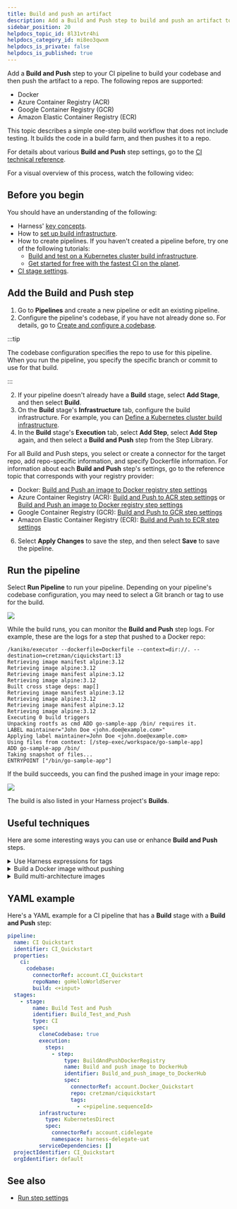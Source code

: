 ```yaml
---
title: Build and push an artifact
description: Add a Build and Push step to build and push an artifact to a repo.
sidebar_position: 20
helpdocs_topic_id: 8l31vtr4hi
helpdocs_category_id: mi8eo3qwxm
helpdocs_is_private: false
helpdocs_is_published: true
---
```


Add a **Build and Push** step to your CI pipeline to build your codebase and then push the artifact to a repo. The following repos are supported:

* Docker
* Azure Container Registry (ACR)
* Google Container Registry (GCR)
* Amazon Elastic Container Registry (ECR)

This topic describes a simple one-step build workflow that does not include testing. It builds the code in a build farm, and then pushes it to a repo.

For details about various **Build and Push** step settings, go to the [CI technical reference](/docs/category/ci-technical-reference).

For a visual overview of this process, watch the following video:

<!-- Video:
https://harness-1.wistia.com/medias/rpv5vwzpxz-->
<docvideo src="https://www.youtube.com/embed/v3A4kF1Upqo?feature=oembed" />

<!-- div class="hd--embed" data-provider="YouTube" data-thumbnail="https://i.ytimg.com/vi/v3A4kF1Upqo/hqdefault.jpg"><iframe width="200" height="150" src="https://www.youtube.com/embed/v3A4kF1Upqo?feature=oembed" frameborder="0" allow="accelerometer; autoplay; clipboard-write; encrypted-media; gyroscope; picture-in-picture" allowfullscreen=""></iframe></div -->

## Before you begin

You should have an understanding of the following:

* Harness' [key concepts](../../../getting-started/learn-harness-key-concepts.md).
* How to [set up build infrastructure](/docs/category/set-up-build-infrastructure).
* How to create pipelines. If you haven't created a pipeline before, try one of the following tutorials:
  * [Build and test on a Kubernetes cluster build infrastructure](/tutorials/build-code/ci-tutorial-kubernetes-cluster-build-infra).
  * [Get started for free with the fastest CI on the planet](https://developer.harness.io/tutorials/build-code/fastest-ci).
* [CI stage settings](../../ci-technical-reference/ci-stage-settings.md).

## Add the Build and Push step

1. Go to **Pipelines** and create a new pipeline or edit an existing pipeline.
1. Configure the pipeline's codebase, if you have not already done so. For details, go to [Create and configure a codebase](../codebase-configuration/create-and-configure-a-codebase.md).

:::tip

The codebase configuration specifies the repo to use for this pipeline. When you run the pipeline, you specify the specific branch or commit to use for that build.

:::

2. If your pipeline doesn't already have a **Build** stage, select **Add Stage**, and then select **Build**.
3. On the **Build** stage's **Infrastructure** tab, configure the build infrastructure. For example, you can [Define a Kubernetes cluster build infrastructure](../set-up-build-infrastructure/set-up-a-kubernetes-cluster-build-infrastructure.md).
4. In the **Build** stage's **Execution** tab, select **Add Step**, select **Add Step** again, and then select a **Build and Push** step from the Step Library.

For all Build and Push steps, you select or create a connector for the target repo, add repo-specific information, and specify Dockerfile information. For information about each **Build and Push** step's settings, go to the reference topic that corresponds with your registry provider:

* Docker: [Build and Push an image to Docker registry step settings](../../ci-technical-reference/build-and-push-to-docker-hub-step-settings.md)
* Azure Container Registry (ACR): [Build and Push to ACR step settings](../../ci-technical-reference/build-and-push-to-acr-step-settings.md) or [Build and Push an image to Docker registry step settings](../../ci-technical-reference/build-and-push-to-docker-hub-step-settings.md)
* Google Container Registry (GCR): [Build and Push to GCR step settings](../../ci-technical-reference/build-and-push-to-gcr-step-settings.md)
* Amazon Elastic Container Registry (ECR): [Build and Push to ECR step settings](../../ci-technical-reference/build-and-push-to-ecr-step-settings.md)

6. Select **Apply Changes** to save the step, and then select **Save** to save the pipeline.

## Run the pipeline

Select **Run Pipeline** to run your pipeline. Depending on your pipeline's codebase configuration, you may need to select a Git branch or tag to use for the build.

![](./static/build-and-upload-an-artifact-13.png)

While the build runs, you can monitor the **Build and Push** step logs. For example, these are the logs for a step that pushed to a Docker repo:

```
/kaniko/executor --dockerfile=Dockerfile --context=dir://. --destination=cretzman/ciquickstart:13
Retrieving image manifest alpine:3.12
Retrieving image alpine:3.12
Retrieving image manifest alpine:3.12
Retrieving image alpine:3.12
Built cross stage deps: map[]
Retrieving image manifest alpine:3.12
Retrieving image alpine:3.12
Retrieving image manifest alpine:3.12
Retrieving image alpine:3.12
Executing 0 build triggers
Unpacking rootfs as cmd ADD go-sample-app /bin/ requires it.
LABEL maintainer="John Doe <john.doe@example.com>"
Applying label maintainer=John Doe <john.doe@example.com>
Using files from context: [/step-exec/workspace/go-sample-app]
ADD go-sample-app /bin/
Taking snapshot of files...
ENTRYPOINT ["/bin/go-sample-app"]
```

If the build succeeds, you can find the pushed image in your image repo:

![](./static/build-and-upload-an-artifact-14.png)

The build is also listed in your Harness project's **Builds**.

## Useful techniques

Here are some interesting ways you can use or enhance **Build and Push** steps.

<details>
<summary>Use Harness expressions for tags</summary>

When you push an image to a repo, you tag the image so you can identify it later. For example, in one pipeline stage, you push the image, and, in a later stage, you use the image name and tag to pull it and run integration tests on it.

There are several ways to tag images, but Harness expressions can be useful.

![](./static/build-and-upload-an-artifact-10.png)

For example, `<+pipeline.sequenceId>` is a built-in Harness expression that represents the **Build Id** number, for example `9`.

After the pipeline runs, you can see the `Build Id` in the output.

![](./static/build-and-upload-an-artifact-15.png)

The ID also appears as an image tag in your target image repo:

![](./static/build-and-upload-an-artifact-12.png)

The `Build Id` tags an image that you pushed in an earlier stage of your pipeline. You can use the `Build Id` to pull the same image in later stages of the same pipeline. By using a variable expression, rather than a fixed value, you don't have to use the same image name every time.

For example, you can use the `<+pipeline.sequenceId>` expression as a variable tag to reference images in future pipeline stages by using syntax such as: `harnessdev/ciquickstart:<+pipeline.sequenceId>`.

As a more specific example, if you have a [Background step](../../ci-technical-reference/background-step-settings.md) in a later stage in your pipeline, you can use the `<+pipeline.sequenceId>` variable to identify the image without needing to call on a fixed value.

![](./static/build-and-upload-an-artifact-11.png)

</details>

<details>
<summary>Build a Docker image without pushing</summary>

You can use your CI pipeline to test a Dockerfile used in your codebase and verify that the resulting image is correct before you push it to your Docker repository.

1. In your CI pipeline, go to the **Build** stage that includes the **Build and Push an image to Docker Registry** step.
2. In the **Build** stage's **Overview** tab, expand the **Advanced** section.
3. Click **Add Variable** and enter the following:
	1. Name: **PLUGIN\_NO\_PUSH**
	2. Type: **String**
	3. Value: **true**
4. Save and run the pipeline.

</details>

<details>
<summary>Build multi-architecture images</summary>

To use a CI pipeline to build multi-architecture images, create a stage for each architecture. Here is a YAML example of a mulit-architecture pipeline:

```yaml
pipeline:
  allowStageExecutions: true
  projectIdentifier: my-project
  orgIdentifier: default
  tags:
    CI: ""
  properties:
    ci:
      codebase:
        connectorRef: CI_GitHub
        repoName: Automation.git
        build: <+input>
  stages:
    - stage:
        name: K8
        identifier: upload
        type: CI
        spec:
          cloneCodebase: true
          infrastructure:
            type: KubernetesDirect
            spec:
              connectorRef: K8Linux
              namespace: <+input>
              runAsUser: ""
              automountServiceAccountToken: true
              nodeSelector: {}
              containerSecurityContext:
                runAsUser: ""
              os: Linux
          execution:
            steps:
              - step:
                  type: Run
                  name: CreateDockerFile
                  identifier: CreateDockerFile
                  spec:
                    connectorRef: CI_DockerHub
                    image: alpine:latest
                    command: |-
                      touch harnessDockerfileui
                      cat > harnessDockerfileui <<- EOM
                      FROM alpine:latest AS dev-env
                      ARG foo
                      RUN echo "$foo bar"
                      ENTRYPOINT ["pwd"]

                      FROM alpine:latest AS release-env
                      ARG hello
                      RUN echo "$hello world"
                      ENTRYPOINT ["ls"]
                      EOM
                      cat harnessDockerfileui
                    resources:
                      limits:
                        memory: 100M
              - step:
                  type: BuildAndPushDockerRegistry
                  name: DockerPushStep
                  identifier: DockerPushStep
                  spec:
                    connectorRef: my-dockerhub
                    repo: my-repo/ciquickstart
                    tags:
                      - "1.0"
                    dockerfile: harnessDockerfileui
                    target: dev-env
                    resources:
                      limits:
                        memory: 100M
        variables: []
    - stage:
        name: K8s Linux arm
        identifier: CI_Golden_ARM
        type: CI
        spec:
          cloneCodebase: true
          infrastructure:
            type: KubernetesDirect
            spec:
              connectorRef: k8sarm
              namespace: ci-gold-arm-delegate
              automountServiceAccountToken: true
              tolerations:
                - effect: NoSchedule
                  key: kubernetes.io/arch
                  operator: Equal
                  value: arm64
              nodeSelector:
                kubernetes.io/arch: arm64
              os: Linux
          execution:
            steps:
              - step:
                  type: Run
                  name: CreateDockerFile
                  identifier: CreateDockerFile
                  spec:
                    connectorRef: CI_DockerHub
                    image: alpine:latest
                    command: |-
                      touch harnessDockerfileui
                      cat > harnessDockerfileui <<- EOM
                      FROM alpine:latest AS dev-env
                      ARG foo
                      RUN echo "$foo bar"
                      ENTRYPOINT ["pwd"]

                      FROM alpine:latest AS release-env
                      ARG hello
                      RUN echo "$hello world"
                      ENTRYPOINT ["ls"]
                      EOM
                      cat harnessDockerfileui
                    resources:
                      limits:
                        memory: 100M
              - step:
                  type: BuildAndPushDockerRegistry
                  name: DockerPushStep
                  identifier: DockerPushStep
                  spec:
                    connectorRef: my-dockerhub
                    repo: my-repo/ciquickstart
                    tags:
                      - "1.0"
                    dockerfile: harnessDockerfileui
                    target: dev-env
                    resources:
                      limits:
                        memory: 100M
        variables: []
  variables: []
  identifier: CI_MultiArch
  name: CI_MultiArch
```

</details>

## YAML example

Here's a YAML example for a CI pipeline that has a **Build** stage with a **Build and Push** step:

```yaml
pipeline:
  name: CI Quickstart
  identifier: CI_Quickstart
  properties:
    ci:
      codebase:
        connectorRef: account.CI_Quickstart
        repoName: goHelloWorldServer
        build: <+input>
  stages:
    - stage:
        name: Build Test and Push
        identifier: Build_Test_and_Push
        type: CI
        spec:
          cloneCodebase: true
          execution:
            steps:
              - step:
                  type: BuildAndPushDockerRegistry
                  name: Build and push image to DockerHub
                  identifier: Build_and_push_image_to_DockerHub
                  spec:
                    connectorRef: account.Docker_Quickstart
                    repo: cretzman/ciquickstart
                    tags:
                      - <+pipeline.sequenceId>
          infrastructure:
            type: KubernetesDirect
            spec:
              connectorRef: account.cidelegate
              namespace: harness-delegate-uat
          serviceDependencies: []
  projectIdentifier: CI_Quickstart
  orgIdentifier: default
```

## See also

* [Run step settings](../../ci-technical-reference/run-step-settings.md)
